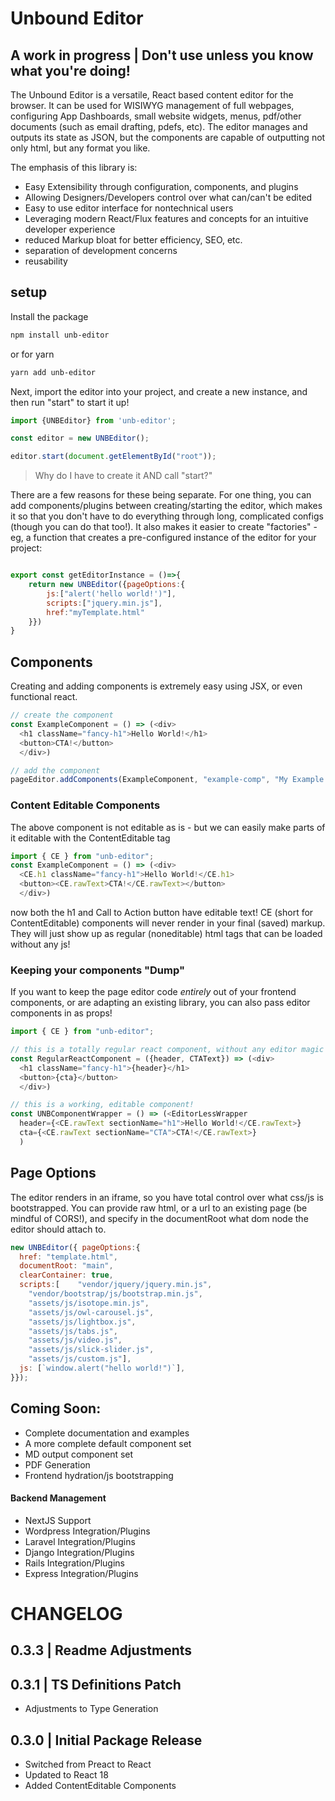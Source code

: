 # Unbound Editor
## A work in progress | Don't use unless you know what you're doing!
The Unbound Editor is a versatile, React based content editor for the browser.  It can be used for WISIWYG management of full webpages, configuring App Dashboards, small website widgets, menus, pdf/other documents (such as email drafting, pdefs, etc).  The editor manages and outputs its state as JSON, but the components are capable of outputting not only html, but any format you like.

The emphasis of this library is: 
- Easy Extensibility through configuration, components, and plugins
- Allowing Designers/Developers control over what can/can't be edited
- Easy to use editor interface for nontechnical users
- Leveraging modern React/Flux features and concepts for an intuitive developer experience
- reduced Markup bloat for better efficiency, SEO, etc.
- separation of development concerns
- reusability



## setup
Install the package
```bash
npm install unb-editor
```
or for yarn
```bash
yarn add unb-editor
```

Next, import the editor into your project, and create a new instance, and then run "start" to start it up!
```js
import {UNBEditor} from 'unb-editor';

const editor = new UNBEditor();

editor.start(document.getElementById("root"));
```
> Why do I have to create it AND call "start?"

There are a few reasons for these being separate.
For one thing, you can add components/plugins between creating/starting the editor, which makes it so that you don't have to do everything through long, complicated configs (though you can do that too!). 
It also makes it easier to create "factories" - eg, a function that creates a pre-configured instance of the editor for your project:
```js

export const getEditorInstance = ()=>{
    return new UNBEditor({pageOptions:{
        js:["alert('hello world!')"],
        scripts:["jquery.min.js"],
        href:"myTemplate.html"
    }})
}
```


## Components
Creating and adding components is extremely easy using JSX, or even functional react.
```js
// create the component
const ExampleComponent = () => (<div>
  <h1 className="fancy-h1">Hello World!</h1>
  <button>CTA!</button>
  </div>)

// add the component
pageEditor.addComponents(ExampleComponent, "example-comp", "My Example Component");
```

### Content Editable Components
The above component is not editable as is - but we can easily make parts of it editable with the ContentEditable tag
```js
import { CE } from "unb-editor";
const ExampleComponent = () => (<div>
  <CE.h1 className="fancy-h1">Hello World!</CE.h1>
  <button><CE.rawText>CTA!</CE.rawText></button>
  </div>)
```
now both the h1 and Call to Action button have editable text!  CE (short for ContentEditable) components will never render in your final (saved) markup. They will just show up as regular (noneditable) html tags that can be loaded without any js!

### Keeping your components "Dump"
If you want to keep the page editor code *entirely* out of your frontend components, or are adapting an existing library, you can also pass editor components in as props!

```js
import { CE } from "unb-editor";

// this is a totally regular react component, without any editor magic
const RegularReactComponent = ({header, CTAText}) => (<div>
  <h1 className="fancy-h1">{header}</h1>
  <button>{cta}</button>
  </div>)

// this is a working, editable component!
const UNBComponentWrapper = () => (<EditorLessWrapper
  header={<CE.rawText sectionName="h1">Hello World!</CE.rawText>}
  cta={<CE.rawText sectionName="CTA">CTA!</CE.rawText>}
  )
```

## Page Options
The editor renders in an iframe, so you have total control over what css/js is bootstrapped.  You can provide raw html, or a url to an existing page (be mindful of CORS!), and specify in the documentRoot what dom node the editor should attach to.
```js
new UNBEditor({ pageOptions:{
  href: "template.html",
  documentRoot: "main",
  clearContainer: true,
  scripts:[    "vendor/jquery/jquery.min.js",
    "vendor/bootstrap/js/bootstrap.min.js",
    "assets/js/isotope.min.js",
    "assets/js/owl-carousel.js",
    "assets/js/lightbox.js",
    "assets/js/tabs.js",
    "assets/js/video.js",
    "assets/js/slick-slider.js",
    "assets/js/custom.js"],
  js: [`window.alert("hello world!")`],
}});
```

## Coming Soon:
- Complete documentation and examples
- A more complete default component set
- MD output component set
- PDF Generation
- Frontend hydration/js bootstrapping

#### Backend Management
- NextJS Support
- Wordpress Integration/Plugins
- Laravel Integration/Plugins
- Django Integration/Plugins
- Rails Integration/Plugins
- Express Integration/Plugins

# CHANGELOG

## 0.3.3 | Readme Adjustments

## 0.3.1 | TS Definitions Patch
- Adjustments to Type Generation

## 0.3.0 | Initial Package Release 
- Switched from Preact to React
- Updated to React 18
- Added ContentEditable Components